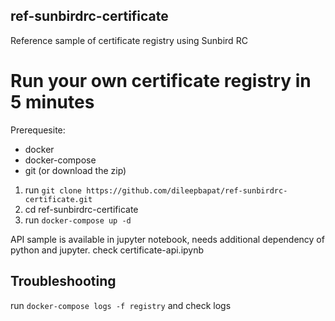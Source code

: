 ## ref-sunbirdrc-certificate
Reference sample of certificate registry using Sunbird RC

# Run your own certificate registry in 5 minutes 


Prerequesite:
* docker
* docker-compose
* git (or download the zip)

1. run `git clone https://github.com/dileepbapat/ref-sunbirdrc-certificate.git`
2. cd ref-sunbirdrc-certificate
3. run `docker-compose up -d`

API sample is available in jupyter notebook, needs additional dependency of python and jupyter. 
check certificate-api.ipynb

## Troubleshooting
run `docker-compose logs -f registry` and check logs
